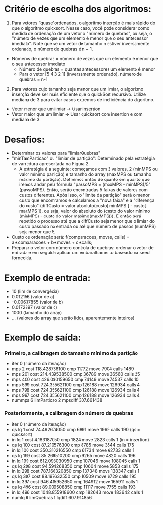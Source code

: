 # Critério de escolha dos algoritmos:
1. Para vetores “quase"ordenados, o algoritmo inserção é mais rápido do que o algoritmo
quicksort. Nesse caso, você pode considerar como medida de ordenação de um vetor
o "número de quebras", ou seja, o "número de vezes que um elemento é menor que o
seu antecessor imediato". Note que se um vetor de tamanho n estiver inversamente
ordenado, o número de quebras é n − 1.

- Números de quebras = número de vezes que um elemento é menor que o seu antecessor imediato
  - Número de quebras = quantas antecessores um elemento é menor
  - Para o vetor [5 4 3 2 1] (inversamente ordenado), número de quebras = n-1 

2. Para vetores cujo tamanho seja menor que um limiar, o algoritmo inserção deve
ser mais eficiente que o quickSort recursivo. Utilize mediana de 3 para evitar casos
extremos de ineficiência do algoritmo.

- Vetor menor que um limiar -> Usar insertion
- Vetor maior que um limiar -> Usar quicksort com insertion e com mediana de 3

# Desafios:
- Determinar os valores para "limiarQuebras"
- "minTamParticao" ou "limiar de partição": Determinado pela estratégia de varredura apresentada na Figura 2.
  - A estratégia é a seguinte: começamos com 2 valores, 2 (minMPS ou valor mínimo partição) e tamanho do array (maxMPS ou tamanho máximo da partição). Definimos então de quanto em quanto que iremos andar pela fórmula "passoMPS = (maxMPS - minMPS)/5" (passoMPS). Então, serão encontradas 5 faixas de valores com custos diferentes. Após isso, o "limite da partição" será o menor custo que encontramos e calculamos a "nova faixa" e a "diferença do custo" (diffCusto = valor absoluto(custo[ minMPS ] - custo[ maxMPS ]), ou seja, valor do absoluto do (custo do valor mínimo (minMPS) - custo do valor máximo(maxMPS))). E então será repetido o processo até que a diffCusto seja menor que o limiar do custo passado na entrada ou até que número de passos (numMPS) seja menor que 5.
- Custo de ordenação será: f(comparacoes, moves, calls) = a∗comparacoes + b∗moves + c∗calls;
- Preparar o vetor com número controla de quebras: ordenar o vetor de entrada e em seguida aplicar um embaralhamento baseado na seed fornecida. 

# Exemplo de entrada:
- 10 (lim de convergêcia)
- 0.012156 (valor de a)
- -0.00637855 (valor de b)
- 0.0172897 (valor de c)
- 1000 (tamanho do array)
- ... (valores do array que serão lidos, aparentemente inteiros)

# Exemplo de saída:
### Primeiro, a calibragem do tamanho mínimo da partição
- iter 0 (número da iteração)
- mps 2 cost 118.428736100 cmp 11772 move 7904 calls 1489
- mps 201 cost 214.439538500 cmp 36789 move 36560 calls 25
- mps 400 cost 426.090159650 cmp 74149 move 74537 calls 10
- mps 599 cost 724.355621100 cmp 126188 move 126934 calls 4
- mps 798 cost 724.355621100 cmp 126188 move 126934 calls 4
- mps 997 cost 724.355621100 cmp 126188 move 126934 calls 4
- nummps 6 limParticao 2 mpsdiff 307.661438

### Posteriormente, a calibragem do número de quebras
- iter 0 (número da iteração)
- qs lq 1 cost 74.492674050 cmp 6891 move 1969 calls 190 (qs = quicksort)
- in lq 1 cost 4.183187050 cmp 1824 move 2823 calls 1 (in = insertion)
- qs lq 100 cost 87.210576300 cmp 8785 move 3544 calls 175
- in lq 100 cost 350.310216550 cmp 61734 move 62733 calls 1
- qs lq 199 cost 85.269510200 cmp 9265 move 4820 calls 196
- in lq 199 cost 612.098030950 cmp 107046 move 108045 calls 1
- qs lq 298 cost 94.594268350 cmp 10604 move 5853 calls 175
- in lq 298 cost 787.166320850 cmp 137348 move 138347 calls 1
- qs lq 397 cost 88.197632550 cmp 10509 move 6729 calls 195
- in lq 397 cost 946.415952650 cmp 164912 move 165911 calls 1
- qs lq 496 cost 89.009508850 cmp 11117 move 7755 calls 193
- in lq 496 cost 1048.855918600 cmp 182643 move 183642 calls 1
- numlq 6 limQuebras 1 lqdiff 607.914856